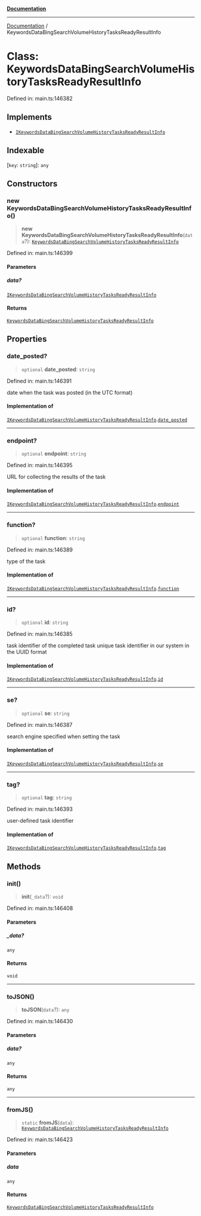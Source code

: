 [**Documentation**](../README.md)

***

[Documentation](../README.md) / KeywordsDataBingSearchVolumeHistoryTasksReadyResultInfo

# Class: KeywordsDataBingSearchVolumeHistoryTasksReadyResultInfo

Defined in: main.ts:146382

## Implements

- [`IKeywordsDataBingSearchVolumeHistoryTasksReadyResultInfo`](../interfaces/IKeywordsDataBingSearchVolumeHistoryTasksReadyResultInfo.md)

## Indexable

\[`key`: `string`\]: `any`

## Constructors

### new KeywordsDataBingSearchVolumeHistoryTasksReadyResultInfo()

> **new KeywordsDataBingSearchVolumeHistoryTasksReadyResultInfo**(`data`?): [`KeywordsDataBingSearchVolumeHistoryTasksReadyResultInfo`](KeywordsDataBingSearchVolumeHistoryTasksReadyResultInfo.md)

Defined in: main.ts:146399

#### Parameters

##### data?

[`IKeywordsDataBingSearchVolumeHistoryTasksReadyResultInfo`](../interfaces/IKeywordsDataBingSearchVolumeHistoryTasksReadyResultInfo.md)

#### Returns

[`KeywordsDataBingSearchVolumeHistoryTasksReadyResultInfo`](KeywordsDataBingSearchVolumeHistoryTasksReadyResultInfo.md)

## Properties

### date\_posted?

> `optional` **date\_posted**: `string`

Defined in: main.ts:146391

date when the task was posted (in the UTC format)

#### Implementation of

[`IKeywordsDataBingSearchVolumeHistoryTasksReadyResultInfo`](../interfaces/IKeywordsDataBingSearchVolumeHistoryTasksReadyResultInfo.md).[`date_posted`](../interfaces/IKeywordsDataBingSearchVolumeHistoryTasksReadyResultInfo.md#date_posted)

***

### endpoint?

> `optional` **endpoint**: `string`

Defined in: main.ts:146395

URL for collecting the results of the task

#### Implementation of

[`IKeywordsDataBingSearchVolumeHistoryTasksReadyResultInfo`](../interfaces/IKeywordsDataBingSearchVolumeHistoryTasksReadyResultInfo.md).[`endpoint`](../interfaces/IKeywordsDataBingSearchVolumeHistoryTasksReadyResultInfo.md#endpoint)

***

### function?

> `optional` **function**: `string`

Defined in: main.ts:146389

type of the task

#### Implementation of

[`IKeywordsDataBingSearchVolumeHistoryTasksReadyResultInfo`](../interfaces/IKeywordsDataBingSearchVolumeHistoryTasksReadyResultInfo.md).[`function`](../interfaces/IKeywordsDataBingSearchVolumeHistoryTasksReadyResultInfo.md#function)

***

### id?

> `optional` **id**: `string`

Defined in: main.ts:146385

task identifier of the completed task
unique task identifier in our system in the UUID format

#### Implementation of

[`IKeywordsDataBingSearchVolumeHistoryTasksReadyResultInfo`](../interfaces/IKeywordsDataBingSearchVolumeHistoryTasksReadyResultInfo.md).[`id`](../interfaces/IKeywordsDataBingSearchVolumeHistoryTasksReadyResultInfo.md#id)

***

### se?

> `optional` **se**: `string`

Defined in: main.ts:146387

search engine specified when setting the task

#### Implementation of

[`IKeywordsDataBingSearchVolumeHistoryTasksReadyResultInfo`](../interfaces/IKeywordsDataBingSearchVolumeHistoryTasksReadyResultInfo.md).[`se`](../interfaces/IKeywordsDataBingSearchVolumeHistoryTasksReadyResultInfo.md#se)

***

### tag?

> `optional` **tag**: `string`

Defined in: main.ts:146393

user-defined task identifier

#### Implementation of

[`IKeywordsDataBingSearchVolumeHistoryTasksReadyResultInfo`](../interfaces/IKeywordsDataBingSearchVolumeHistoryTasksReadyResultInfo.md).[`tag`](../interfaces/IKeywordsDataBingSearchVolumeHistoryTasksReadyResultInfo.md#tag)

## Methods

### init()

> **init**(`_data`?): `void`

Defined in: main.ts:146408

#### Parameters

##### \_data?

`any`

#### Returns

`void`

***

### toJSON()

> **toJSON**(`data`?): `any`

Defined in: main.ts:146430

#### Parameters

##### data?

`any`

#### Returns

`any`

***

### fromJS()

> `static` **fromJS**(`data`): [`KeywordsDataBingSearchVolumeHistoryTasksReadyResultInfo`](KeywordsDataBingSearchVolumeHistoryTasksReadyResultInfo.md)

Defined in: main.ts:146423

#### Parameters

##### data

`any`

#### Returns

[`KeywordsDataBingSearchVolumeHistoryTasksReadyResultInfo`](KeywordsDataBingSearchVolumeHistoryTasksReadyResultInfo.md)
